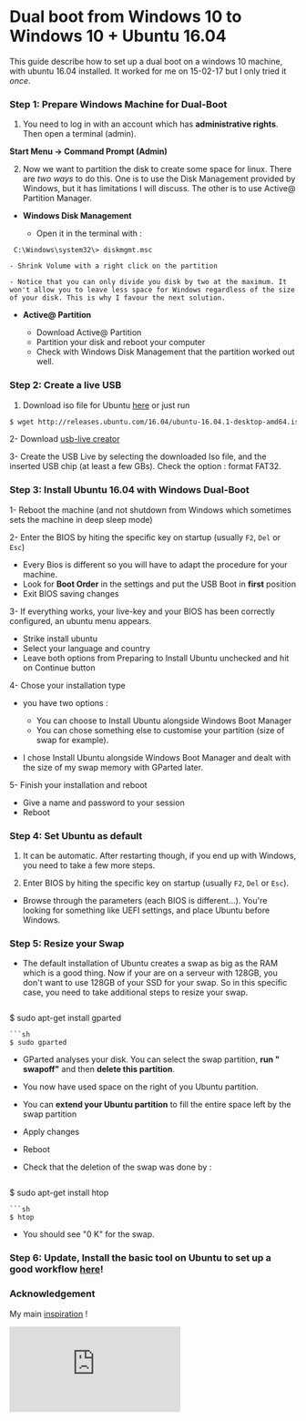 # Dual boot from Windows 10 to Windows 10 + Ubuntu 16.04

This guide describe how to set up a dual boot on a windows 10 machine, with ubuntu 16.04 installed. It worked for me on 15-02-17 but I only tried it *once*.

### Step 1: Prepare Windows Machine for Dual-Boot
1. You need to log in with an account which has **administrative rights**. Then open a terminal (admin).

**Start Menu -> Command Prompt (Admin)**

2. Now we want to partition the disk to create some space for linux. There are *two ways* to do this. One is to use the Disk Management provided by Windows, but it has limitations I will discuss. The other is to use Active@ Partition Manager.

  * **Windows Disk Management**

    - Open it in the terminal with :

  ``` C:\Windows\system32\> diskmgmt.msc```

    - Shrink Volume with a right click on the partition

    - Notice that you can only divide you disk by two at the maximum. It won't allow you to leave less space for Windows regardless of the size of your disk. This is why I favour the next solution.

  * **Active@ Partition** 

    - Download Active@ Partition 
    - Partition your disk and reboot your computer
    - Check with Windows Disk Management that the partition worked out well.


### Step 2: Create a live USB

  1. Download iso file for Ubuntu [here](http://releases.ubuntu.com/16.04/) or just run


  ``` sh
  $ wget http://releases.ubuntu.com/16.04/ubuntu-16.04.1-desktop-amd64.iso 
  ```

  2- Download [usb-live creator](http://www.linuxliveusb.com/fr/download)

  3- Create the USB Live by selecting the downloaded Iso file, and the inserted USB chip (at least a few GBs). Check the option : format FAT32.

### Step 3: Install Ubuntu 16.04 with Windows Dual-Boot

1- Reboot the machine (and not shutdown from Windows which sometimes sets the machine in deep sleep mode)

2- Enter the BIOS by hiting  the specific key on startup (usually ```F2```, ```Del``` or ```Esc```)

* Every Bios is different so you will have to adapt the procedure for your machine.
* Look for **Boot Order** in the settings and put the USB Boot in **first** position
* Exit BIOS saving changes

3- If everything works, your live-key and your BIOS has been correctly configured, an ubuntu menu appears.

* Strike install ubuntu
* Select your language and country
* Leave both options from Preparing to Install Ubuntu unchecked and hit on Continue button

4- Chose your installation type

* you have two options :

  * You can choose to Install Ubuntu alongside Windows Boot Manager
  * You can chose something else to customise your partition (size of swap for example).

* I chose Install Ubuntu alongside Windows Boot Manager and dealt with the size of my swap memory with GParted later.


5- Finish your installation and reboot

* Give a name and password to your session
* Reboot

### Step 4: Set Ubuntu as default 

1. It can be automatic. After restarting though, if you end up with Windows, you need to take a few more steps.


2. Enter BIOS by hiting  the specific key on startup (usually ```F2```, ```Del``` or ```Esc```).

  * Browse through the parameters (each BIOS is different...). You're looking for something like UEFI settings, and place Ubuntu before Windows.

### Step 5: Resize your Swap
 * The default installation of Ubuntu creates a swap as big as the RAM which is a good thing. Now if your are on a serveur with 128GB, you don't want to use 128GB of your SSD for your swap. So in this specific case, you need to take additional steps to resize your swap.
 
   ```sh 
$ sudo apt-get install gparted 
   ```
   ```sh
$ sudo gparted 
   ```

* GParted analyses your disk. You can select the swap partition, **run " swapoff"** and then **delete this partition**.
* You now have used space on the right of you Ubuntu partition.
* You can **extend your Ubuntu partition** to fill the entire space left by the swap partition
* Apply changes
* Reboot
* Check that the deletion of the swap was done by :

   ```sh
$ sudo apt-get install htop
   ```
   ```sh
$ htop 
   ```
   
* You should see "0 K" for the swap.
 

### Step 6: Update, Install the basic tool on Ubuntu to set up a good workflow [here](https://github.com/ThibaultGROUEIX/workflow_and_installs/tree/master/useful_basic_install)!
 
### Acknowledgement 
 My main [inspiration](http://www.tecmint.com/install-ubuntu-16-04-alongside-with-windows-10-or-8-in-dual-boot/) ! 

[![Analytics](https://ga-beacon.appspot.com/UA-91308638-2/github.com/ThibaultGROUEIX/workflow_and_installs/blob/master/dual_boot.md)](https://github.com/ThibaultGROUEIX/workflow_and_installs/)
